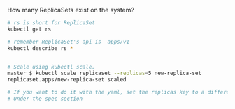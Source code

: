 
How many ReplicaSets exist on the system?

```bash
# rs is short for ReplicaSet
kubectl get rs

# remember ReplicaSet's api is  apps/v1
kubectl describe rs *

```



```bash

# Scale using kubectl scale.
master $ kubectl scale replicaset --replicas=5 new-replica-set
replicaset.apps/new-replica-set scaled

# If you want to do it with the yaml, set the replicas key to a different value. 
# Under the spec section

```
